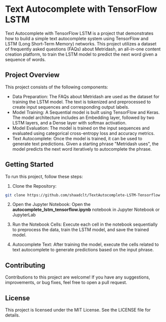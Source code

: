 # Text Autocomplete with TensorFlow LSTM
Text Autocomplete with TensorFlow LSTM is a project that demonstrates how to build a simple text autocomplete system using TensorFlow and LSTM (Long Short-Term Memory) networks. This project utilizes a dataset of frequently asked questions (FAQs) about Metridash, an all-in-one content creation platform, to train the LSTM model to predict the next word given a sequence of words.

## Project Overview
This project consists of the following components:

- Data Preparation: The FAQs about Metridash are used as the dataset for training the LSTM model. The text is tokenized and preprocessed to create input sequences and corresponding output labels.
- Model Training: A Sequential model is built using TensorFlow and Keras. The model architecture includes an Embedding layer, followed by two LSTM layers, and a Dense layer with softmax activation.
- Model Evaluation: The model is trained on the input sequences and evaluated using categorical cross-entropy loss and accuracy metrics.
- Text Autocomplete: Once the model is trained, it can be used to generate text predictions. Given a starting phrase "Metridash uses", the model predicts the next word iteratively to autocomplete the phrase.

## Getting Started
To run this project, follow these steps:

1. Clone the Repository:
```bash
git clone https://github.com/shaadclt/TextAutocomplete-LSTM-Tensorflow.git
```

2. Open the Jupyter Notebook:
Open the **autocomplete_lstm_tensorflow.ipynb** notebook in Jupyter Notebook or JupyterLab

3. Run the Notebook Cells:
Execute each cell in the notebook sequentially to preprocess the data, train the LSTM model, and save the trained model.

4. Autocomplete Text:
After training the model, execute the cells related to text autocomplete to generate predictions based on the input phrase.

## Contributing
Contributions to this project are welcome! If you have any suggestions, improvements, or bug fixes, feel free to open a pull request.

## License
This project is licensed under the MIT License. See the LICENSE file for details.
